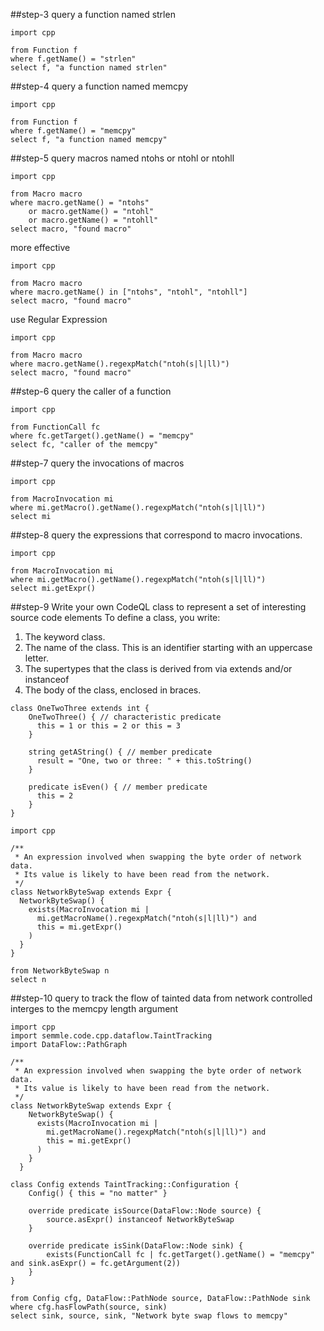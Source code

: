 ##step-3
query a function named strlen
```
import cpp

from Function f
where f.getName() = "strlen"
select f, "a function named strlen"
```
##step-4
query a function named memcpy
```
import cpp

from Function f
where f.getName() = "memcpy"
select f, "a function named memcpy"
```
##step-5
query macros named ntohs or ntohl or ntohll
```
import cpp

from Macro macro
where macro.getName() = "ntohs"
    or macro.getName() = "ntohl"
    or macro.getName() = "ntohll"
select macro, "found macro"
```
more effective
```
import cpp

from Macro macro
where macro.getName() in ["ntohs", "ntohl", "ntohll"]
select macro, "found macro"
```
use Regular Expression
```
import cpp

from Macro macro
where macro.getName().regexpMatch("ntoh(s|l|ll)")
select macro, "found macro"
```
##step-6
query the caller of a function
```
import cpp

from FunctionCall fc
where fc.getTarget().getName() = "memcpy"
select fc, "caller of the memcpy"
```
##step-7
query the invocations of macros
```
import cpp

from MacroInvocation mi
where mi.getMacro().getName().regexpMatch("ntoh(s|l|ll)")
select mi
```
##step-8
query the expressions that correspond to macro invocations.
```
import cpp

from MacroInvocation mi
where mi.getMacro().getName().regexpMatch("ntoh(s|l|ll)")
select mi.getExpr()
```
##step-9
Write your own CodeQL class to represent a set of interesting source code elements
To define a class, you write:
1. The keyword class.
2. The name of the class. This is an identifier starting with an uppercase letter.
3. The supertypes that the class is derived from via extends and/or instanceof
4. The body of the class, enclosed in braces.
```
class OneTwoThree extends int {
    OneTwoThree() { // characteristic predicate
      this = 1 or this = 2 or this = 3
    }
  
    string getAString() { // member predicate
      result = "One, two or three: " + this.toString()
    }
  
    predicate isEven() { // member predicate
      this = 2
    }
}
```
```
import cpp

/**
 * An expression involved when swapping the byte order of network data.
 * Its value is likely to have been read from the network.
 */
class NetworkByteSwap extends Expr {
  NetworkByteSwap() {
    exists(MacroInvocation mi |
      mi.getMacroName().regexpMatch("ntoh(s|l|ll)") and
      this = mi.getExpr()
    )
  }
}

from NetworkByteSwap n
select n
```
##step-10
query to track the flow of tainted data from network controlled interges to the memcpy length argument
```
import cpp
import semmle.code.cpp.dataflow.TaintTracking
import DataFlow::PathGraph

/**
 * An expression involved when swapping the byte order of network data.
 * Its value is likely to have been read from the network.
 */
class NetworkByteSwap extends Expr {
    NetworkByteSwap() {
      exists(MacroInvocation mi |
        mi.getMacroName().regexpMatch("ntoh(s|l|ll)") and
        this = mi.getExpr()
      )
    }
  }

class Config extends TaintTracking::Configuration {
    Config() { this = "no matter" }
    
    override predicate isSource(DataFlow::Node source) {
        source.asExpr() instanceof NetworkByteSwap
    }
    
    override predicate isSink(DataFlow::Node sink) {
        exists(FunctionCall fc | fc.getTarget().getName() = "memcpy" and sink.asExpr() = fc.getArgument(2))
    }
}

from Config cfg, DataFlow::PathNode source, DataFlow::PathNode sink
where cfg.hasFlowPath(source, sink)
select sink, source, sink, "Network byte swap flows to memcpy"
```